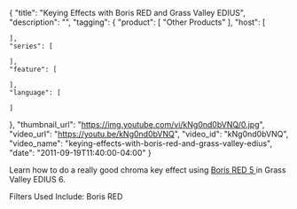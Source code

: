 {
  "title": "Keying Effects with Boris RED and Grass Valley EDIUS",
  "description": "",
  "tagging": {
    "product": [
      "Other Products"
    ],
    "host": [

    ],
    "series": [

    ],
    "feature": [

    ],
    "language": [

    ]
  },
  "thumbnail_url": "https://img.youtube.com/vi/kNg0nd0bVNQ/0.jpg",
  "video_url": "https://youtu.be/kNg0nd0bVNQ",
  "video_id": "kNg0nd0bVNQ",
  "video_name": "keying-effects-with-boris-red-and-grass-valley-edius",
  "date": "2011-09-19T11:40:00-04:00"
}

Learn how to do a really good chroma key effect using [ Boris RED 5 ](/products/red/) in Grass Valley EDIUS 6.

Filters Used Include: Boris RED


